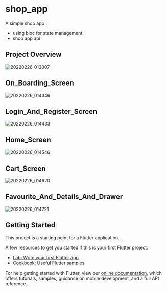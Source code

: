 # shop_app

A simple shop app .
- using bloc for state management
- shop app api
 
## Project Overview

![20220226_013007](https://user-images.githubusercontent.com/81522801/155817010-1d19865b-e41e-476e-ae1b-d1faca67d483.gif)


## On_Boarding_Screen

![20220226_014346](https://user-images.githubusercontent.com/81522801/155818030-cd11899d-a8d8-489a-84bb-17c41349d1ff.gif)

## Login_And_Register_Screen

![20220226_014433](https://user-images.githubusercontent.com/81522801/155818150-a0fe677b-9eff-4d5a-9e81-10418e6fde53.gif)

## Home_Screen

![20220226_014546](https://user-images.githubusercontent.com/81522801/155818184-c71d994b-af5b-4e98-9ca3-56d157910229.gif)

## Cart_Screen

![20220226_014620](https://user-images.githubusercontent.com/81522801/155818262-2ccea2e4-e403-4ba1-bd6b-4ef57bf6127b.gif)

## Favourite_And_Details_And_Drawer

![20220226_014721](https://user-images.githubusercontent.com/81522801/155818233-93110b28-46c6-4926-bd83-0ab758c2954f.gif)






## Getting Started

This project is a starting point for a Flutter application.

A few resources to get you started if this is your first Flutter project:

- [Lab: Write your first Flutter app](https://flutter.dev/docs/get-started/codelab)
- [Cookbook: Useful Flutter samples](https://flutter.dev/docs/cookbook)

For help getting started with Flutter, view our
[online documentation](https://flutter.dev/docs), which offers tutorials,
samples, guidance on mobile development, and a full API reference.

